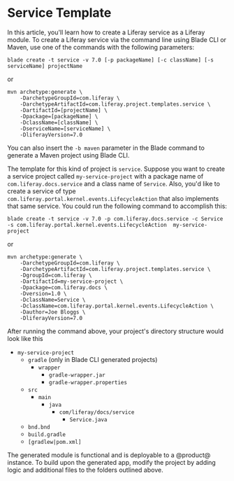 # Service Template [](id=using-the-service-template)

In this article, you'll learn how to create a Liferay service as a Liferay
module. To create a Liferay service via the command line using Blade CLI or
Maven, use one of the commands with the following parameters:

    blade create -t service -v 7.0 [-p packageName] [-c className] [-s serviceName] projectName

or

    mvn archetype:generate \
        -DarchetypeGroupId=com.liferay \
        -DarchetypeArtifactId=com.liferay.project.templates.service \
        -DartifactId=[projectName] \
        -Dpackage=[packageName] \
        -DclassName=[className] \
        -DserviceName=[serviceName] \
        -DliferayVersion=7.0

You can also insert the `-b maven` parameter in the Blade command to generate a
Maven project using Blade CLI.

The template for this kind of project is `service`. Suppose you want to create a
service project called `my-service-project` with a package name of
`com.liferay.docs.service` and a class name of `Service`. Also, you'd like to
create a service of type `com.liferay.portal.kernel.events.LifecycleAction` that
also implements that same service. You could run the following command to
accomplish this:

    blade create -t service -v 7.0 -p com.liferay.docs.service -c Service -s com.liferay.portal.kernel.events.LifecycleAction  my-service-project

or

    mvn archetype:generate \
        -DarchetypeGroupId=com.liferay \
        -DarchetypeArtifactId=com.liferay.project.templates.service \
        -DgroupId=com.liferay \
        -DartifactId=my-service-project \
        -Dpackage=com.liferay.docs \
        -Dversion=1.0 \
        -DclassName=Service \
        -DclassName=com.liferay.portal.kernel.events.LifecycleAction \
        -Dauthor=Joe Bloggs \
        -DliferayVersion=7.0

After running the command above, your project's directory structure would look
like this

- `my-service-project`
    - `gradle` (only in Blade CLI generated projects)
        - `wrapper`
            - `gradle-wrapper.jar`
            - `gradle-wrapper.properties`
    - `src`
        - `main`
            - `java`
                - `com/liferay/docs/service`
                    - `Service.java`
    - `bnd.bnd`
    - `build.gradle`
    - `[gradlew|pom.xml]`

The generated module is functional and is deployable to a @product@ instance. To
build upon the generated app, modify the project by adding logic and additional
files to the folders outlined above.
